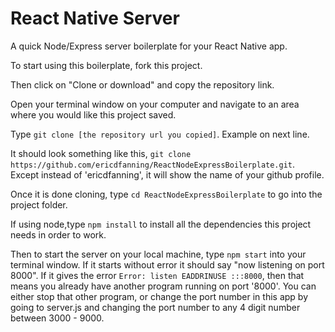 # React Native Server

A quick Node/Express server boilerplate for your React Native app.

To start using this boilerplate, fork this project. 

Then click on "Clone or download" and copy the repository link. 

Open your terminal window on your computer and navigate to an area where you would like this project saved.

Type ```git clone [the repository url you copied]```. Example on next line.

It should look something like this, ```git clone https://github.com/ericdfanning/ReactNodeExpressBoilerplate.git```. Except instead of 'ericdfanning', it will show the name of your github profile.

Once it is done cloning, type ```cd ReactNodeExpressBoilerplate``` to go into the project folder.

If using node,type ```npm install``` to install all the dependencies this project needs in order to work.

Then to start the server on your local machine, type ```npm start``` into your terminal window. If it starts without error it should say "now listening on port 8000". If it gives the error ```Error: listen EADDRINUSE :::8000```, then that means you already have another program running on port '8000'. You can either stop that other program, or change the port number in this app by going to server.js and changing the port number to any 4 digit number between 3000 - 9000.
